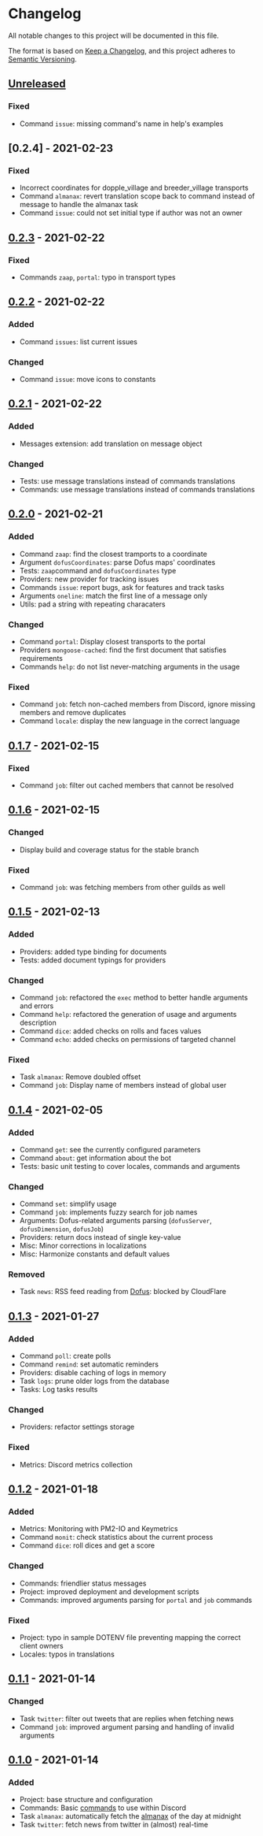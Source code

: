 # Changelog

All notable changes to this project will be documented in this file.

The format is based on [Keep a Changelog](https://keepachangelog.com/en/1.0.0/),
and this project adheres to [Semantic Versioning](https://semver.org/spec/v2.0.0.html).

## [Unreleased]

### Fixed

- Command `issue`: missing command's name in help's examples

## [0.2.4] - 2021-02-23

### Fixed

- Incorrect coordinates for dopple_village and breeder_village transports
- Command `almanax`: revert translation scope back to command instead of message to handle the almanax task
- Command `issue`: could not set initial type if author was not an owner

## [0.2.3] - 2021-02-22

### Fixed

- Commands `zaap`, `portal`: typo in transport types

## [0.2.2] - 2021-02-22

### Added

- Command `issues`: list current issues

### Changed

- Command `issue`: move icons to constants

## [0.2.1] - 2021-02-22

### Added

- Messages extension: add translation on message object

### Changed

- Tests: use message translations instead of commands translations
- Commands: use message translations instead of commands translations

## [0.2.0] - 2021-02-21

### Added

- Command `zaap`: find the closest tramports to a coordinate
- Argument `dofusCoordinates`: parse Dofus maps' coordinates
- Tests: `zaap`command and `dofusCoordinates` type
- Providers: new provider for tracking issues
- Commands `issue`: report bugs, ask for features and track tasks
- Arguments `oneline`: match the first line of a message only
- Utils: pad a string with repeating characaters

### Changed

- Command `portal`: Display closest transports to the portal
- Providers `mongoose-cached`: find the first document that satisfies requirements
- Commands `help`: do not list never-matching arguments in the usage

### Fixed

- Command `job`: fetch non-cached members from Discord, ignore missing members and remove duplicates
- Command `locale`: display the new language in the correct language
## [0.1.7] - 2021-02-15

### Fixed

- Command `job`: filter out cached members that cannot be resolved

## [0.1.6] - 2021-02-15

### Changed

- Display build and coverage status for the stable branch

### Fixed

- Command `job`: was fetching members from other guilds as well

## [0.1.5] - 2021-02-13

### Added

- Providers: added type binding for documents
- Tests: added document typings for providers

### Changed

- Command `job`: refactored the `exec` method to better handle arguments and errors
- Command `help`: refactored the generation of usage and arguments description
- Command `dice`: added checks on rolls and faces values
- Command `echo`: added checks on permissions of targeted channel

### Fixed

- Task `almanax`: Remove doubled offset
- Command `job`: Display name of members instead of global user

## [0.1.4] - 2021-02-05

### Added

- Command `get`: see the currently configured parameters
- Command `about`: get information about the bot
- Tests: basic unit testing to cover locales, commands and arguments

### Changed

- Command `set`: simplify usage
- Command `job`: implements fuzzy search for job names
- Arguments: Dofus-related arguments parsing (`dofusServer`, `dofusDimension`, `dofusJob`)
- Providers: return docs instead of single key-value
- Misc: Minor corrections in localizations
- Misc: Harmonize constants and default values

### Removed

- Task `news`: RSS feed reading from [Dofus](https://www.dofus.fr/rss): blocked by CloudFlare

## [0.1.3] - 2021-01-27

### Added

- Command `poll`: create polls
- Command `remind`: set automatic reminders
- Providers: disable caching of logs in memory
- Task `logs`: prune older logs from the database
- Tasks: Log tasks results

### Changed

- Providers: refactor settings storage

### Fixed

- Metrics: Discord metrics collection

## [0.1.2] - 2021-01-18

### Added

- Metrics: Monitoring with PM2-IO and Keymetrics
- Command `monit`: check statistics about the current process
- Command `dice`: roll dices and get a score

### Changed

- Commands: friendlier status messages
- Project: improved deployment and development scripts 
- Commands: improved arguments parsing for `portal` and `job` commands

### Fixed

- Project: typo in sample DOTENV file preventing mapping the correct client owners
- Locales: typos in translations

## [0.1.1] - 2021-01-14

### Changed

- Task `twitter`: filter out tweets that are replies when fetching news
- Command `job`: improved argument parsing and handling of invalid arguments

## [0.1.0] - 2021-01-14

### Added

- Project: base structure and configuration
- Commands: Basic [commands](./README.md#Commands) to use within Discord
- Task `almanax`: automatically fetch the [almanax](http://www.krosmoz.com/en/almanax) of the day at midnight
- Task `twitter`: fetch news from twitter in (almost) real-time

[unreleased]: https://github.com/brinkflew/krosmobot/compare/v0.2.4...HEAD
[0.2.3]: https://github.com/brinkflew/krosmobot/compare/v0.2.3...v0.2.4
[0.2.3]: https://github.com/brinkflew/krosmobot/compare/v0.2.2...v0.2.3
[0.2.2]: https://github.com/brinkflew/krosmobot/compare/v0.2.1...v0.2.2
[0.2.1]: https://github.com/brinkflew/krosmobot/compare/v0.2.0...v0.2.1
[0.2.0]: https://github.com/brinkflew/krosmobot/compare/v0.1.7...v0.2.0
[0.1.7]: https://github.com/brinkflew/krosmobot/compare/v0.1.6...v0.1.7
[0.1.6]: https://github.com/brinkflew/krosmobot/compare/v0.1.5...v0.1.6
[0.1.5]: https://github.com/brinkflew/krosmobot/compare/v0.1.4...v0.1.5
[0.1.4]: https://github.com/brinkflew/krosmobot/compare/v0.1.3...v0.1.4
[0.1.3]: https://github.com/brinkflew/krosmobot/compare/v0.1.2...v0.1.3
[0.1.2]: https://github.com/brinkflew/krosmobot/compare/0.1.1...v0.1.2
[0.1.1]: https://github.com/brinkflew/krosmobot/compare/0.1.0...0.1.1
[0.1.0]: https://github.com/brinkflew/krosmobot/releases/tag/0.0.1
